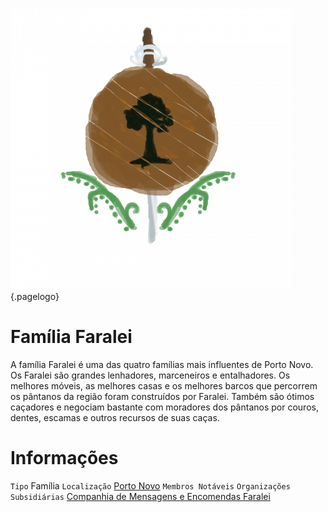 <!-- TITLE: Família Faralei -->
<!-- SUBTITLE: Visão geral sobre Família Faralei -->
![596 A 22762 F 57 D 5 E 9 De 14 D 0516178 A 419](/uploads/bandeiras/596-a-22762-f-57-d-5-e-9-de-14-d-0516178-a-419.png "596 A 22762 F 57 D 5 E 9 De 14 D 0516178 A 419"){.pagelogo}

# Família Faralei
A família Faralei é uma das quatro famílias mais influentes de Porto Novo. Os Faralei são grandes lenhadores, marceneiros e entalhadores. Os melhores móveis, as melhores casas e os melhores barcos que percorrem os pântanos da região foram construídos por Faralei. Também são ótimos caçadores e negociam bastante com moradores dos pântanos por couros, dentes, escamas e outros recursos de suas caças.

# Informações
`Tipo` Família
`Localização` [Porto Novo]()
`Membros Notáveis`
`Organizações Subsidiárias` [Companhia de Mensagens e Encomendas Faralei]()


